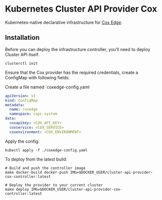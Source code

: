# Kubernetes Cluster API Provider Cox

Kubernetes-native declarative infrastructure for [Cox Edge](https://www.coxedge.com).

## Installation

Before you can deploy the infrastructure controller, you’ll need to deploy Cluster API itself.

```shell
clusterctl init
```

Ensure that the Cox provider has the required credentials, create a ConfigMap with following fields:

Create a file named `coxedge-config.yaml
```yaml
apiVersion: v1
kind: ConfigMap
metadata:
  name: coxedge
  namespace: capc-system
data:
  coxapikey: <COX_API_KEY>
  coxservice: <COX_SERVICE>
  coxenvironment: <COX_ENVIRONMENT>
```

Apply the config:
```shell
kubectl apply -f ./coxedge-config.yaml
```

To deploy from the latest build:
```shell
# Build and push the controller image
make docker-build docker-push IMG=$DOCKER_USER/cluster-api-provider-cox-controller:latest

# Deploy the provider to your current cluster
make deploy IMG=$DOCKER_USER/cluster-api-provider-cox-controller:latest
```

